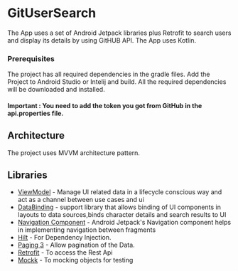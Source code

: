 # GitUserSearch

The App uses a set of Android Jetpack libraries plus Retrofit to search users and display its details by using GitHUB API. The App uses Kotlin.

### Prerequisites

The project has all required dependencies in the gradle files. 
Add the Project to Android Studio or Intelij and build.
All the required dependencies will be downloaded and installed.

#### Important : You need to add the token you got from GitHub in the api.properties file.

## Architecture

The project uses MVVM architecture pattern.

## Libraries 

* [ViewModel](https://developer.android.com/topic/libraries/architecture/viewmodel/) - Manage UI related data in a lifecycle conscious way and act as a channel between use cases and ui
* [DataBinding](https://developer.android.com/topic/libraries/data-binding) - support library that allows binding of UI components in layouts to data sources,binds character details and search results to UI
* [Navigation Component](https://developer.android.com/guide/navigation/navigation-getting-started) - Android Jetpack's Navigation component helps in implementing
navigation between fragments
* [Hilt](https://dagger.dev/hilt/) - For Dependency Injection.
* [Paging 3](https://developer.android.com/topic/libraries/architecture/paging/v3-overview?hl=in) - Allow pagination of the Data.
* [Retrofit](https://square.github.io/retrofit/) - To access the Rest Api
* [Mockk](https://mockk.io/) - To mocking objects for testing
